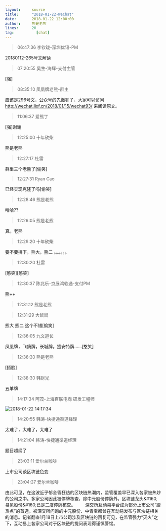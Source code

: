 ```yaml
---
layout:     source 
title:      "2018-01-22-WeChat"
date:       2018-01-22 12:00:00
author:     熊是老熊
lines:      20 
tag:		  [chat]
---
```

> 06:47:36  李钦珑-深圳优讯-PM  
   
20180112-265号文解读  
   
> 07:20:55  吴生-海辉-支付主管  
   
[强]  
   
> 08:35:10  凤凰牌老熊-群主  
   
应该是296号文，公众号的先撤销了，大家可以访问 http://wechat.lixf.cn/2018/01/15/wechat93/ 来阅读原文。  
   
> 11:06:37  爱熊丁  
   
[强]谢谢  
   
> 12:25:00  十年砍柴  
   
熊是老熊  
   
> 12:27:17  杜雷  
   
群里三个老熊了[偷笑]  
   
> 12:27:31  Ryan Cao  
   
已经实现克隆了吗[偷笑]  
   
> 12:28:46  熊是老熊  
   
哈哈??   
   
> 12:29:05  熊是老熊  
   
真。老熊  
   
> 12:29:20  十年砍柴  
   
要不要排下，熊大，熊二 。。。。。。  
   
> 12:30:20  杜雷  
   
[憨笑][憨笑]  
   
> 12:30:37  陈兆乐-京展鸿软通-支付PM  
   
熊++  
   
> 12:31:12  熊是老熊  
   
  
   
> 12:31:29  大鼠鼠  
   
熊大 熊二  这个不错[偷笑]  
   
> 12:36:05  九文道长  
   
凤凰牌，飞鸽牌，长城牌，捷安特牌……[憨笑]  
   
> 12:36:30  熊是老熊  
   
[捂脸]  
   
> 12:38:30  韩财光  
   
五羊牌  
   
> 14:17:34  阿茂-上海百联电商 研发工程师   
   
![2018-01-22 14:17:34](http://static.cocolian.org/img/20180122_141734.png) 
   
> 14:20:55  韩涛-快捷通渠道经理  
   
太难了，太难了，太难了  
   
> 14:21:04  韩涛-快捷通渠道经理  
   
题目超纲了  
   
> 23:03:11  爱尔兰咖啡  
   
上市公司谈区块链色变  
   
> 23:04:37  爱尔兰咖啡  
   
由此可见，在这波近乎郁金香狂热的区块链热潮内，监管覆盖早已深入各家被热炒的公司之中。多家公司因此被停牌核查，除中元股份停牌外，区块链龙头&amp;#160;易见股份&amp;#160;已是二度停牌核查。   　　深交所互动易平台成为部分上市公司“蹭热点”的首选。被深交所问询的中元股份、中青宝都曾在互动易发布与区块链相关的消息。记者翻查1月18日上市公司涉及区块链的回复可见，在监管强力“灭火”之下，互动易上各家公司对于区块链的提问表现得谨慎警惕。  
   
